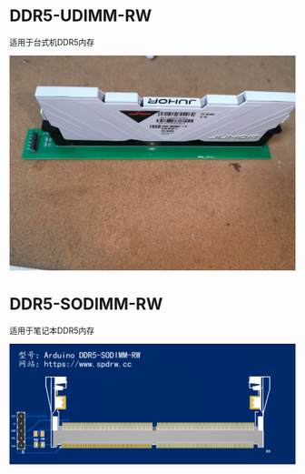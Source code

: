 # DDR5-UDIMM-RW

适用于台式机DDR5内存

![DDR5-SODIMM-RW](img/DDR5-UDIMM-RW.jpg)

# DDR5-SODIMM-RW

适用于笔记本DDR5内存

![DDR5-SODIMM-RW](img/ddr5-sodimm.png)